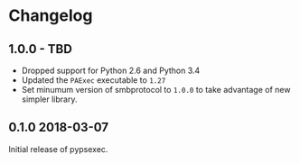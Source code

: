 # Changelog

## 1.0.0 - TBD

* Dropped support for Python 2.6 and Python 3.4
* Updated the `PAExec` executable to `1.27`
* Set minumum version of smbprotocol to `1.0.0` to take advantage of new simpler library.


## 0.1.0 2018-03-07

Initial release of pypsexec.

